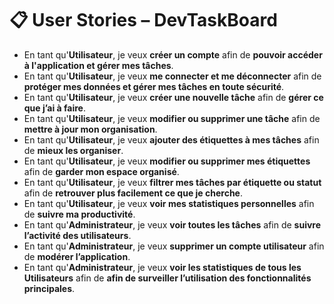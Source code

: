 # 📋 User Stories – DevTaskBoard

- En tant qu'**Utilisateur**, je veux **créer un compte** afin de **pouvoir accéder à l'application et gérer mes tâches**.
- En tant qu'**Utilisateur**, je veux **me connecter et me déconnecter** afin de **protéger mes données et gérer mes tâches en toute sécurité**.
- En tant qu'**Utilisateur**, je veux **créer une nouvelle tâche** afin de **gérer ce que j’ai à faire**.
- En tant qu'**Utilisateur**, je veux **modifier ou supprimer une tâche** afin de **mettre à jour mon organisation**.
- En tant qu'**Utilisateur**, je veux **ajouter des étiquettes à mes tâches** afin de **mieux les organiser**.
- En tant qu'**Utilisateur**, je veux **modifier ou supprimer mes étiquettes** afin de **garder mon espace organisé**.
- En tant qu'**Utilisateur**, je veux **filtrer mes tâches par étiquette ou statut** afin de **retrouver plus facilement ce que je cherche**.
- En tant qu'**Utilisateur**, je veux **voir mes statistiques personnelles** afin de **suivre ma productivité**.
- En tant qu'**Administrateur**, je veux **voir toutes les tâches** afin de **suivre l’activité des utilisateurs**.
- En tant qu'**Administrateur**, je veux **supprimer un compte utilisateur** afin de **modérer l’application**.
- En tant qu'**Administrateur**, je veux **voir les statistiques de tous les Utilisateurs** afin de **afin de surveiller l’utilisation des fonctionnalités principales**.
